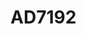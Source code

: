 # AD7192

```{devicetree} /wsshare/analog_work/vger/linux/Documentation/devicetree/bindings/iio/adc/adi,ad7192.yaml
```